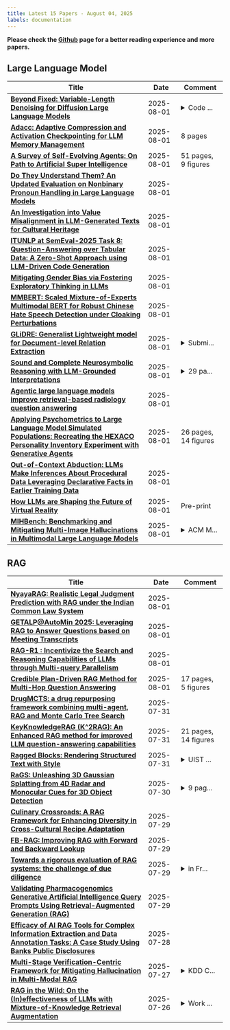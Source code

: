 ```yaml
---
title: Latest 15 Papers - August 04, 2025
labels: documentation
---
```

**Please check the [Github](https://github.com/zezhishao/MTS_Daily_ArXiv) page for a better reading experience and more papers.**

## Large Language Model
| **Title** | **Date** | **Comment** |
| --- | --- | --- |
| **[Beyond Fixed: Variable-Length Denoising for Diffusion Large Language Models](http://arxiv.org/abs/2508.00819v1)** | 2025-08-01 | <details><summary>Code ...</summary><p>Code is available at https://github.com/Li-Jinsong/DAEDAL</p></details> |
| **[Adacc: Adaptive Compression and Activation Checkpointing for LLM Memory Management](http://arxiv.org/abs/2508.00806v1)** | 2025-08-01 | 8 pages |
| **[A Survey of Self-Evolving Agents: On Path to Artificial Super Intelligence](http://arxiv.org/abs/2507.21046v3)** | 2025-08-01 | 51 pages, 9 figures |
| **[Do They Understand Them? An Updated Evaluation on Nonbinary Pronoun Handling in Large Language Models](http://arxiv.org/abs/2508.00788v1)** | 2025-08-01 |  |
| **[An Investigation into Value Misalignment in LLM-Generated Texts for Cultural Heritage](http://arxiv.org/abs/2501.02039v3)** | 2025-08-01 |  |
| **[ITUNLP at SemEval-2025 Task 8: Question-Answering over Tabular Data: A Zero-Shot Approach using LLM-Driven Code Generation](http://arxiv.org/abs/2508.00762v1)** | 2025-08-01 |  |
| **[Mitigating Gender Bias via Fostering Exploratory Thinking in LLMs](http://arxiv.org/abs/2505.17217v2)** | 2025-08-01 |  |
| **[MMBERT: Scaled Mixture-of-Experts Multimodal BERT for Robust Chinese Hate Speech Detection under Cloaking Perturbations](http://arxiv.org/abs/2508.00760v1)** | 2025-08-01 |  |
| **[GLiDRE: Generalist Lightweight model for Document-level Relation Extraction](http://arxiv.org/abs/2508.00757v1)** | 2025-08-01 | <details><summary>Submi...</summary><p>Submitted to ARR July</p></details> |
| **[Sound and Complete Neurosymbolic Reasoning with LLM-Grounded Interpretations](http://arxiv.org/abs/2507.09751v2)** | 2025-08-01 | <details><summary>29 pa...</summary><p>29 pages, 9 tables, 3 figures. Accepted to the 19th Conference on Neurosymbolic Learning and Reasoning (NeSy 2025)</p></details> |
| **[Agentic large language models improve retrieval-based radiology question answering](http://arxiv.org/abs/2508.00743v1)** | 2025-08-01 |  |
| **[Applying Psychometrics to Large Language Model Simulated Populations: Recreating the HEXACO Personality Inventory Experiment with Generative Agents](http://arxiv.org/abs/2508.00742v1)** | 2025-08-01 | 26 pages, 14 figures |
| **[Out-of-Context Abduction: LLMs Make Inferences About Procedural Data Leveraging Declarative Facts in Earlier Training Data](http://arxiv.org/abs/2508.00741v1)** | 2025-08-01 |  |
| **[How LLMs are Shaping the Future of Virtual Reality](http://arxiv.org/abs/2508.00737v1)** | 2025-08-01 | Pre-print |
| **[MIHBench: Benchmarking and Mitigating Multi-Image Hallucinations in Multimodal Large Language Models](http://arxiv.org/abs/2508.00726v1)** | 2025-08-01 | <details><summary>ACM M...</summary><p>ACM MM25 has accepted this paper</p></details> |

## RAG
| **Title** | **Date** | **Comment** |
| --- | --- | --- |
| **[NyayaRAG: Realistic Legal Judgment Prediction with RAG under the Indian Common Law System](http://arxiv.org/abs/2508.00709v1)** | 2025-08-01 |  |
| **[GETALP@AutoMin 2025: Leveraging RAG to Answer Questions based on Meeting Transcripts](http://arxiv.org/abs/2508.00476v1)** | 2025-08-01 |  |
| **[RAG-R1 : Incentivize the Search and Reasoning Capabilities of LLMs through Multi-query Parallelism](http://arxiv.org/abs/2507.02962v4)** | 2025-08-01 |  |
| **[Credible Plan-Driven RAG Method for Multi-Hop Question Answering](http://arxiv.org/abs/2504.16787v2)** | 2025-08-01 | 17 pages, 5 figures |
| **[DrugMCTS: a drug repurposing framework combining multi-agent, RAG and Monte Carlo Tree Search](http://arxiv.org/abs/2507.07426v3)** | 2025-07-31 |  |
| **[KeyKnowledgeRAG (K^2RAG): An Enhanced RAG method for improved LLM question-answering capabilities](http://arxiv.org/abs/2507.07695v2)** | 2025-07-31 | 21 pages, 14 figures |
| **[Ragged Blocks: Rendering Structured Text with Style](http://arxiv.org/abs/2507.06460v2)** | 2025-07-31 | <details><summary>UIST ...</summary><p>UIST 2025 Paper + Appendices</p></details> |
| **[RaGS: Unleashing 3D Gaussian Splatting from 4D Radar and Monocular Cues for 3D Object Detection](http://arxiv.org/abs/2507.19856v2)** | 2025-07-30 | <details><summary>9 pag...</summary><p>9 pages, 6 figures, conference</p></details> |
| **[Culinary Crossroads: A RAG Framework for Enhancing Diversity in Cross-Cultural Recipe Adaptation](http://arxiv.org/abs/2507.21934v1)** | 2025-07-29 |  |
| **[FB-RAG: Improving RAG with Forward and Backward Lookup](http://arxiv.org/abs/2505.17206v2)** | 2025-07-29 |  |
| **[Towards a rigorous evaluation of RAG systems: the challenge of due diligence](http://arxiv.org/abs/2507.21753v1)** | 2025-07-29 | <details><summary>in Fr...</summary><p>in French language. EvalLLM2025: Workshop on Evaluation Generative Models (LLM) and Challenges, AMIAD, 2025, Marseille, France</p></details> |
| **[Validating Pharmacogenomics Generative Artificial Intelligence Query Prompts Using Retrieval-Augmented Generation (RAG)](http://arxiv.org/abs/2507.21453v1)** | 2025-07-29 |  |
| **[Efficacy of AI RAG Tools for Complex Information Extraction and Data Annotation Tasks: A Case Study Using Banks Public Disclosures](http://arxiv.org/abs/2507.21360v1)** | 2025-07-28 |  |
| **[Multi-Stage Verification-Centric Framework for Mitigating Hallucination in Multi-Modal RAG](http://arxiv.org/abs/2507.20136v1)** | 2025-07-27 | <details><summary>KDD C...</summary><p>KDD Cup 2025 Meta CRAG-MM Challenge</p></details> |
| **[RAG in the Wild: On the (In)effectiveness of LLMs with Mixture-of-Knowledge Retrieval Augmentation](http://arxiv.org/abs/2507.20059v1)** | 2025-07-26 | <details><summary>Work ...</summary><p>Work in Progress. Code will be published at: https://github.com/ritaranx/RAG_in_the_Wild</p></details> |

